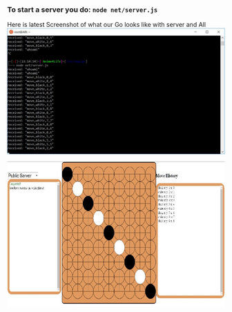 ### To start a server you do: `node net/server.js`

Here is latest Screenshot of what our Go looks like with server and All
![alt text](lib/server.jpg "Our Go Server")

![alt text](lib/go.jpg "Our Go Client")
